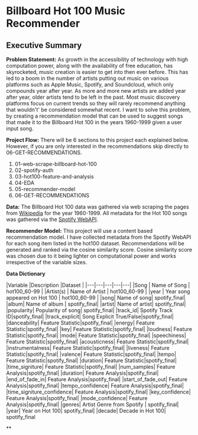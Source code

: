 # Billboard Hot 100 Music Recommender
## Executive Summary

**Problem Statement:** As growth in the accessibility of technology with high computation power, along with the availability of free education, has skyrocketed, music creation is easier to get into then ever before. This has led to a boom in the number of artists putting out music on various platforms such as Apple Music, Spotify, and Soundcloud, which only compounds year after year. As more and more new artists are added year after year, older artists tend to be left in the past. Most music discovery platforms focus on current trends so they will rarely recommend anything that wouldn't' be considered somewhat recent. I want to solve this problem, by creating a recommendation model that can be used to suggest songs that made it to the Billboard Hot 100 in the years 1960-1999 given a user input song.


**Project Flow:** There will be 6 sections to this project each explained below. However, if you are only interested in the recommendations skip directly to 06-GET-RECOMMENDATIONS.
1. 01-web-scrape-billboard-hot-100
2. 02-spotify-auth
3. 03-hot100-feature-and-analysis
4. 04-EDA
5. 05-recommender-model
6. 06-GET-RECOMMENDATIONS

**Data:** The Billboard Hot 100 data was gathered via web scraping the pages from [Wikipedia]('https://en.wikipedia.org/wiki/List_of_Billboard_Hot_100_number_ones_of_1960') for the year 1960-1999. All metadata for the Hot 100 songs was gathered via the [Spotify WebAPI]("https://developer.spotify.com/documentation/web-api/").

**Recommender Model:** This project will use a content based recommendation model. I have collected metadata from the Spotify WebAPI for each song item listed in the hot100 dataset. Recommendations will be generated and ranked via the cosine similarity score. Cosine similarity score was chosen due to it being lighter on computational power and works irrespective of the variable sizes. 


**Data Dictionary**

|Variable   |Description   |Dataset   |
|---|---|---|---|---|
|Song  | Name of Song  | hot100_60-99  |
|Artist(s) | Name of Artist  | hot100_60-99  |
|year | Year song appeared on Hot 100  | hot100_60-99  |
|song| Name of song| spotify_final|
|album| Name of album | spotify_final|
|artist| Name of artist| spotify_final|
|popularity| Popularity of song| spotify_final|
|track_id| Spotify Track ID|spotify_final|
|track_explicit| Song Explicit True/False|spotify_final|
|danceability| Feature Statistic|spotify_final|
|energy| Feature Statistic|spotify_final|
|key| Feature Statistic|spotify_final|
|loudness| Feature Statistic|spotify_final|
|mode| Feature Statistic|spotify_final|
|speechiness| Feature Statistic|spotify_final|
|acousticness| Feature Statistic|spotify_final|
|instrumentalness| Feature Statistic|spotify_final|
|liveness| Feature Statistic|spotify_final|
|valence| Feature Statistic|spotify_final|
|tempo| Feature Statistic|spotify_final|
|duration| Feature Statistic|spotify_final|
|time_signiture| Feature Statistic|spotify_final|
|num_samples| Feature Analysis|spotify_final|
|duration| Feature Analysis|spotify_final|
|end_of_fade_in| Feature Analysis|spotify_final|
|start_of_fade_out| Feature Analysis|spotify_final|
|tempo_confidence| Feature Analysis|spotify_final|
|time_signiture_confidence| Feature Analysis|spotify_final|
|key_confidence| Feature Analysis|spotify_final|
|mode_confidence| Feature Analysis|spotify_final|
|genres| Artist Genre from Spotify | spotify_final|
|year| Year on Hot 100| spotify_final|
|decade| Decade in Hot 100| spotify_final

**